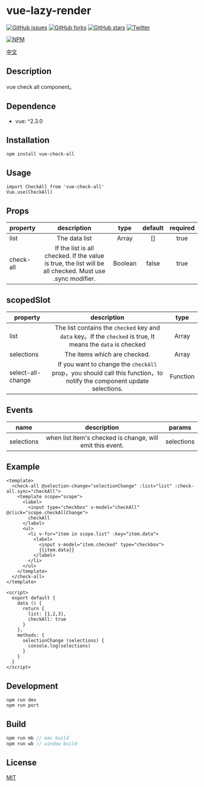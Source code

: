 # vue-lazy-render

[![GitHub issues](https://img.shields.io/github/issues/yeyuqiudeng/vue-check-all.svg)](https://github.com/yeyuqiudeng/vue-check-all/issues)
[![GitHub forks](https://img.shields.io/github/forks/yeyuqiudeng/vue-check-all.svg)](https://github.com/yeyuqiudeng/vue-check-all/network)
[![GitHub stars](https://img.shields.io/github/stars/yeyuqiudeng/vue-check-all.svg)](https://github.com/yeyuqiudeng/vue-check-all/stargazers)
[![Twitter](https://img.shields.io/twitter/url/https/github.com/yeyuqiudeng/vue-check-all.svg?style=social)](https://twitter.com/intent/tweet?text=Wow:&url=%5Bobject%20Object%5D)

[![NPM](https://nodei.co/npm/vue-check-all.png?downloads=true&downloadRank=true&stars=true)](https://nodei.co/npm/vue-check-all/)

[中文](https://github.com/yeyuqiudeng/vue-check-all/blob/master/README.zh-CN.md)

## Description

vue check all component。

## Dependence

* vue: ^2.3.0

## Installation

    npm install vue-check-all

## Usage

    import CheckAll from 'vue-check-all'
    Vue.use(CheckAll)

## Props

| property  |               description                |  type   | default | required |
| --------- | :--------------------------------------: | :-----: | :-----: | :------: |
| list      |              The data list               |  Array  |   []    |   true   |
| check-all | If the list is all checked. If the value is true, the list will be all checked. Must use .sync modifier. | Boolean |  false  |   true   |

## scopedSlot

| property          |               description                |   type   |
| ----------------- | :--------------------------------------: | :------: |
| list              | The list contains the `checked` key and `data` key。If the `checked` is true, It means the `data` is checked |  Array   |
| selections        |       The items which are checked.       |  Array   |
| select-all-change | If you want to change the `checkAll` prop，you should call this function，to notify the component update selections. | Function |


## Events

| name       |               description                |   params   |
| ---------- | :--------------------------------------: | :--------: |
| selections | when list item's checked is change, will emit this event. | selections |


## Example

```vue
<template>
  <check-all @selection-change="selectionChange" :list="list" :check-all.sync="checkAll">
    <template scope="scope">
      <label>
        <input type="checkbox" v-model="checkAll" @click="scope.checkAllChange">
        checkAll
      </label>
      <ul>
        <li v-for="item in scope.list" :key="item.data">
          <label>
            <input v-model="item.checked" type="checkbox">
            {{item.data}}
          </label>
        </li>
      </ul>
    </template>
  </check-all>
</template>

<script>
  export default {
    data () {
      return {
        list: [1,2,3],
        checkAll: true
      }
    },
    methods: {
      selectionChange (selections) {
        console.log(selections)
      }
    }
  }
</script>
```


## Development

    npm run dev
    npm run port
## Build

```javascript
npm run mb // mac build
npm run wb // window build
```

## License

[MIT](https://opensource.org/licenses/MIT)
